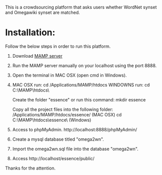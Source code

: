 This is a crowdsourcing platform that asks users whether WordNet synset and Omegawiki synset are matched.

# Installation:
Follow the below steps in order to run this platform.

1. Download [MAMP server](https://www.mamp.info/en/downloads/)
2. Run the MAMP server manually on your localhost using the port 8888.
3. Open the terminal in MAC OSX (open cmd in Windows).
4. MAC OSX run: cd /Applications/MAMP/htdocs 
   WINDOWNS run: cd C:\MAMP\htdocs\ 

   Create the folder "essence" or run this command: mkdir essence
   
   
   Copy all the project files into the following folder:
   /Applications/MAMP/htdocs/essence/ (MAC OSX)
   cd C:\MAMP\htdocs\essence\ (Windows)

5. Access to phpMyAdmin. http://localhost:8888/phpMyAdmin/
6. Create a mysql database titled "omega2wn".
7. Import the omega2wn.sql file into the database "omega2wn".   
8. Access http://localhost/essence/public/

Thanks for the attention.
